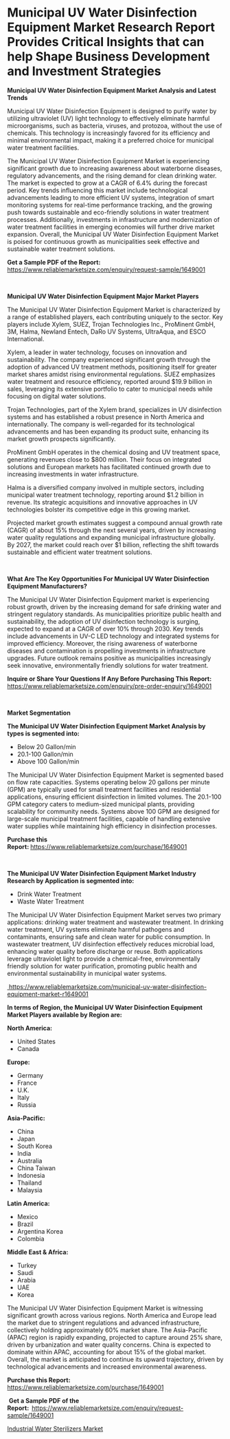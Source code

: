 <p><h1>Municipal UV Water Disinfection Equipment Market Research Report Provides Critical Insights that can help Shape Business Development and Investment Strategies</h1></p><p><strong>Municipal UV Water Disinfection Equipment Market Analysis and Latest Trends</strong></p>
<p><p>Municipal UV Water Disinfection Equipment is designed to purify water by utilizing ultraviolet (UV) light technology to effectively eliminate harmful microorganisms, such as bacteria, viruses, and protozoa, without the use of chemicals. This technology is increasingly favored for its efficiency and minimal environmental impact, making it a preferred choice for municipal water treatment facilities.</p><p>The Municipal UV Water Disinfection Equipment Market is experiencing significant growth due to increasing awareness about waterborne diseases, regulatory advancements, and the rising demand for clean drinking water. The market is expected to grow at a CAGR of 6.4% during the forecast period. Key trends influencing this market include technological advancements leading to more efficient UV systems, integration of smart monitoring systems for real-time performance tracking, and the growing push towards sustainable and eco-friendly solutions in water treatment processes. Additionally, investments in infrastructure and modernization of water treatment facilities in emerging economies will further drive market expansion. Overall, the Municipal UV Water Disinfection Equipment Market is poised for continuous growth as municipalities seek effective and sustainable water treatment solutions.</p></p>
<p><strong>Get a Sample PDF of the Report:&nbsp;</strong> <a href="https://www.reliablemarketsize.com/enquiry/request-sample/1649001?utm_campaign=1879&utm_medium=2&utm_source=Github&utm_content=ia&utm_term=29122024&utm_id=municipal-uv-water-disinfection-equipment">https://www.reliablemarketsize.com/enquiry/request-sample/1649001</a></p>
<p>&nbsp;</p>
<p><strong>Municipal UV Water Disinfection Equipment Major Market Players</strong></p>
<p><p>The Municipal UV Water Disinfection Equipment Market is characterized by a range of established players, each contributing uniquely to the sector. Key players include Xylem, SUEZ, Trojan Technologies Inc., ProMinent GmbH, 3M, Halma, Newland Entech, DaRo UV Systems, UltraAqua, and ESCO International. </p><p>Xylem, a leader in water technology, focuses on innovation and sustainability. The company experienced significant growth through the adoption of advanced UV treatment methods, positioning itself for greater market shares amidst rising environmental regulations. SUEZ emphasizes water treatment and resource efficiency, reported around $19.9 billion in sales, leveraging its extensive portfolio to cater to municipal needs while focusing on digital water solutions.</p><p>Trojan Technologies, part of the Xylem brand, specializes in UV disinfection systems and has established a robust presence in North America and internationally. The company is well-regarded for its technological advancements and has been expanding its product suite, enhancing its market growth prospects significantly.</p><p>ProMinent GmbH operates in the chemical dosing and UV treatment space, generating revenues close to $800 million. Their focus on integrated solutions and European markets has facilitated continued growth due to increasing investments in water infrastructure.</p><p>Halma is a diversified company involved in multiple sectors, including municipal water treatment technology, reporting around $1.2 billion in revenue. Its strategic acquisitions and innovative approaches in UV technologies bolster its competitive edge in this growing market.</p><p>Projected market growth estimates suggest a compound annual growth rate (CAGR) of about 15% through the next several years, driven by increasing water quality regulations and expanding municipal infrastructure globally. By 2027, the market could reach over $1 billion, reflecting the shift towards sustainable and efficient water treatment solutions.</p></p>
<p>&nbsp;</p>
<p><strong>What Are The Key Opportunities For Municipal UV Water Disinfection Equipment Manufacturers?</strong></p>
<p><p>The Municipal UV Water Disinfection Equipment market is experiencing robust growth, driven by the increasing demand for safe drinking water and stringent regulatory standards. As municipalities prioritize public health and sustainability, the adoption of UV disinfection technology is surging, expected to expand at a CAGR of over 10% through 2030. Key trends include advancements in UV-C LED technology and integrated systems for improved efficiency. Moreover, the rising awareness of waterborne diseases and contamination is propelling investments in infrastructure upgrades. Future outlook remains positive as municipalities increasingly seek innovative, environmentally friendly solutions for water treatment.</p></p>
<p><strong>Inquire or Share Your Questions If Any Before Purchasing This Report:</strong> <a href="https://www.reliablemarketsize.com/enquiry/pre-order-enquiry/1649001?utm_campaign=1879&utm_medium=2&utm_source=Github&utm_content=ia&utm_term=29122024&utm_id=municipal-uv-water-disinfection-equipment">https://www.reliablemarketsize.com/enquiry/pre-order-enquiry/1649001</a></p>
<p>&nbsp;</p>
<p><strong>Market Segmentation</strong></p>
<p><strong>The Municipal UV Water Disinfection Equipment Market Analysis by types is segmented into:</strong></p>
<p><ul><li>Below 20 Gallon/min</li><li>20.1-100 Gallon/min</li><li>Above 100 Gallon/min</li></ul></p>
<p><p>The Municipal UV Water Disinfection Equipment Market is segmented based on flow rate capacities. Systems operating below 20 gallons per minute (GPM) are typically used for small treatment facilities and residential applications, ensuring efficient disinfection in limited volumes. The 20.1-100 GPM category caters to medium-sized municipal plants, providing scalability for community needs. Systems above 100 GPM are designed for large-scale municipal treatment facilities, capable of handling extensive water supplies while maintaining high efficiency in disinfection processes.</p></p>
<p><strong>Purchase this Report:&nbsp;</strong><a href="https://www.reliablemarketsize.com/purchase/1649001?utm_campaign=1879&utm_medium=2&utm_source=Github&utm_content=ia&utm_term=29122024&utm_id=municipal-uv-water-disinfection-equipment">https://www.reliablemarketsize.com/purchase/1649001</a></p>
<p>&nbsp;</p>
<p><strong>The Municipal UV Water Disinfection Equipment Market Industry Research by Application is segmented into:</strong></p>
<p><ul><li>Drink Water Treatment</li><li>Waste Water Treatment</li></ul></p>
<p><p>The Municipal UV Water Disinfection Equipment Market serves two primary applications: drinking water treatment and wastewater treatment. In drinking water treatment, UV systems eliminate harmful pathogens and contaminants, ensuring safe and clean water for public consumption. In wastewater treatment, UV disinfection effectively reduces microbial load, enhancing water quality before discharge or reuse. Both applications leverage ultraviolet light to provide a chemical-free, environmentally friendly solution for water purification, promoting public health and environmental sustainability in municipal water systems.</p></p>
<p><a href="https://www.reliablemarketsize.com/municipal-uv-water-disinfection-equipment-market-r1649001?utm_campaign=1879&utm_medium=2&utm_source=Github&utm_content=ia&utm_term=29122024&utm_id=municipal-uv-water-disinfection-equipment">&nbsp;https://www.reliablemarketsize.com/municipal-uv-water-disinfection-equipment-market-r1649001</a></p>
<p><strong>In terms of Region, the Municipal UV Water Disinfection Equipment Market Players available by Region are:</strong></p>
<p>
    <p> <strong> North America: </strong>
        <ul>
            <li>United States</li>
            <li>Canada</li>
        </ul>
        </p> 
    <p> <strong> Europe: </strong>
        <ul>
            <li>Germany</li>
            <li>France</li>
            <li>U.K.</li>
            <li>Italy</li>
            <li>Russia</li>
        </ul>
        </p> 
    <p> <strong> Asia-Pacific: </strong>
        <ul>
            <li>China</li>
            <li>Japan</li>
            <li>South Korea</li>
            <li>India</li>
            <li>Australia</li>
            <li>China Taiwan</li>
            <li>Indonesia</li>
            <li>Thailand</li>
            <li>Malaysia</li>
        </ul>
        </p> 
    <p> <strong> Latin America: </strong>
        <ul>
            <li>Mexico</li>
            <li>Brazil</li>
            <li>Argentina Korea</li>
            <li>Colombia</li>
        </ul>
        </p> 
    <p> <strong> Middle East & Africa: </strong>
        <ul>
            <li>Turkey</li>
            <li>Saudi</li>
            <li>Arabia</li>
            <li>UAE</li>
            <li>Korea</li>
        </ul>
    </p>
    </p>
<p><p>The Municipal UV Water Disinfection Equipment Market is witnessing significant growth across various regions. North America and Europe lead the market due to stringent regulations and advanced infrastructure, collectively holding approximately 60% market share. The Asia-Pacific (APAC) region is rapidly expanding, projected to capture around 25% share, driven by urbanization and water quality concerns. China is expected to dominate within APAC, accounting for about 15% of the global market. Overall, the market is anticipated to continue its upward trajectory, driven by technological advancements and increased environmental awareness.</p></p>
<p><strong>Purchase this Report: </strong><a href="https://www.reliablemarketsize.com/purchase/1649001?utm_campaign=1879&utm_medium=2&utm_source=Github&utm_content=ia&utm_term=29122024&utm_id=municipal-uv-water-disinfection-equipment">https://www.reliablemarketsize.com/purchase/1649001</a></p>
<p>&nbsp;<strong>Get a Sample PDF of the Report:&nbsp;&nbsp;</strong><a href="https://www.reliablemarketsize.com/enquiry/request-sample/1649001?utm_campaign=1879&utm_medium=2&utm_source=Github&utm_content=ia&utm_term=29122024&utm_id=municipal-uv-water-disinfection-equipment">https://www.reliablemarketsize.com/enquiry/request-sample/1649001</a></p>
<p><strong></strong></p>
<p><p><a href="https://github.com/FassouRP/Market-Research-Report-List-6/blob/main/industrial-water-sterilizers-market.md?utm_campaign=1879&utm_medium=2&utm_source=Github&utm_content=ia&utm_term=29122024&utm_id=municipal-uv-water-disinfection-equipment">Industrial Water Sterilizers Market</a></p></p>
